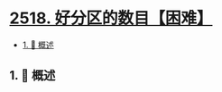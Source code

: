 # [2518. 好分区的数目【困难】](https://github.com/tnotesjs/TNotes.leetcode/tree/main/notes/2518.%20%E5%A5%BD%E5%88%86%E5%8C%BA%E7%9A%84%E6%95%B0%E7%9B%AE%E3%80%90%E5%9B%B0%E9%9A%BE%E3%80%91)

<!-- region:toc -->

- [1. 📝 概述](#1--概述)

<!-- endregion:toc -->

## 1. 📝 概述
